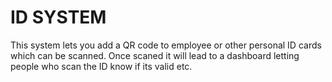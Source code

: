 # ID SYSTEM

This system lets you add a QR code to employee or other personal ID cards which can be scanned. Once scaned it will lead to a dashboard letting people who scan the ID know if its valid etc.
